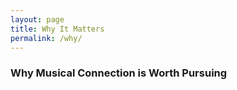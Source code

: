 ```yaml
---
layout: page
title: Why It Matters
permalink: /why/
---
```


### Why Musical Connection is Worth Pursuing


